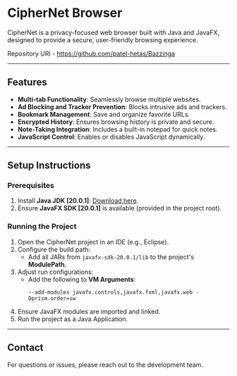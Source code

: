 # **CipherNet Browser**

CipherNet is a privacy-focused web browser built with Java and JavaFX, designed to provide a secure, user-friendly browsing experience.

Repository URl - https://github.com/patel-hetas/Bazzinga

---

## **Features**
- **Multi-tab Functionality**: Seamlessly browse multiple websites.
- **Ad Blocking and Tracker Prevention**: Blocks intrusive ads and trackers.
- **Bookmark Management**: Save and organize favorite URLs.
- **Encrypted History**: Ensures browsing history is private and secure.
- **Note-Taking Integration**: Includes a built-in notepad for quick notes.
- **JavaScript Control**: Enables or disables JavaScript dynamically.

---

## **Setup Instructions**

### **Prerequisites**
1. Install **Java JDK [20.0.1]**: [Download here](https://www.oracle.com/java/technologies/javase/jdk20-archive-downloads.html).
2. Ensure **JavaFX SDK [20.0.1]** is available (provided in the project root).

### **Running the Project**
1. Open the CipherNet project in an IDE (e.g., Eclipse).
2. Configure the build path:
   - Add all JARs from `javafx-sdk-20.0.1/lib` to the project's **ModulePath**.
3. Adjust run configurations:
   - Add the following to **VM Arguments**:
     ```text
     --add-modules javafx.controls,javafx.fxml,javafx.web -Dprism.order=sw
     ```
4. Ensure JavaFX modules are imported and linked.
5. Run the project as a Java Application.

---

## **Contact**
For questions or issues, please reach out to the development team.

